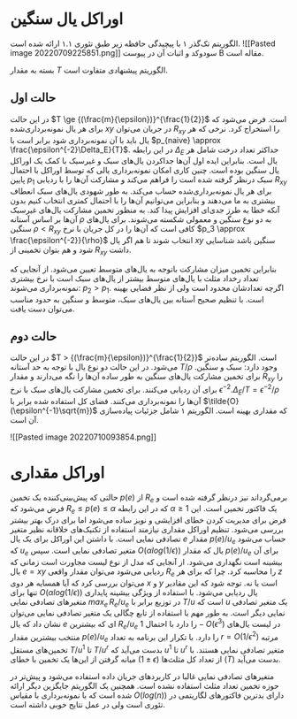# اوراکل یال سنگین
الگوریتم تک‌گذر ۱ با پیچیدگی حافظه زیر طبق تئوری ۱.۱ ارائه شده است.
![[Pasted image 20220709225851.png]]
سودوکد و اثبات آن در پیوست B‌ مقاله است.

بسته به مقدار $T$ الگوریتم پیشنهادی متفاوت است. 

## حالت اول
در این حالت $T \ge {(\frac{m}{\epsilon})}^{\frac{1}{2}}$ است.
فرض می‌شود که برای هر یال نمونه‌برداری‌شده $xy$ در جریان می‌توان $R_{xy}$ را استخراج کرد. نرخی که هر یال باید با آن نمونه‌برداری شود برابر است با $p_{naive} \approx \frac{\epsilon^{-2}\Delta_E}{T}$. در این رابطه $\Delta_E$ حداکثر تعداد درخت شامل هر یال است. بنابراین ایده اول آن‌ها جداکردن یال‌های سبک و غیرسبک با کمک یک اوراکل یال سنگین بوده است. چنین کاری امکان نمونه‌برداری یالی که توسط اوراکل با احتمال پایین $p_1$ سبک درنظر گرفته شده است را فراهم می‌کند و مشارکت آن‌ها را با ردیابی $R_{xy}$ برای هر یال نمونه‌برداری‌شده حساب می‌کند. به طور شهودی یال‌های سبک انعطاف بیشتری به ما می‌دهند و بنابراین می‌توانیم آن‌ها را با احتمال کمتری انتخاب کنیم بدون آنکه خطا به طرز جدی‌ای افزایش پیدا کند. به منظور تخمین مشارکت یال‌های غیرسبک آن‌ها بر اساس آستانه $\rho$ به دو نوع سنگین و معمولی شکسته می‌شوند. برای یال‌های سنگین $\rho < R_{xy}$ کافی است که آن‌ها را در کل جریان با نرخ $p_3 \approx \frac{\epsilon^{-2}}{\rho}$ انتخاب شوند تا هم اگر یال $xy$ سنگین باشد شناسایی شود و هم بتوان تخمینی از $R_{xy}$ داشت.

بنابراین تخمین میزان مشارکت باتوجه به یال‌های متوسط تعیین می‌شود. از آنجایی که تعداد رخداد مثلث با یال‌های متوسط بیشتر از یال‌های سبک است با نرخ بیشتری نمونه‌برداری می‌شوند: $p_2 > p_1$. اگرچه تعدادشان محدود است ولی از نظر فضایی بهینه است. با تنظیم صحیح آستانه بین یال‌های سبک، متوسط و سنگین به حدود مناسب می‌توان دست یافت.

## حالت دوم
در این حالت  $T > {(\frac{m}{\epsilon})}^{\frac{1}{2}}$ است.
الگوریتم ساده‌تر می‌شود. در این حالت دو نوع یال با توجه به حد آستانه $T/\rho$ وجود دارد: سبک و سنگین. برای تخمین مشارکت یال‌های سنگین به طور ساده آن‌ها را نگه می‌دارند و مقدار $R_{xy}$ را برای آن ردیابی می‌کنند. برای تخمین مشارکت یال‌های سبک با نرخ $\epsilon^{-2}.\Delta_E/T = \epsilon^{-2}/\rho$ آن‌ها را نمونه‌برداری می‌کنند. فضای کل استفاده شده برابر با $\tilde{O}(\epsilon^{-1}\sqrt{m})$ که مقداری بهینه است. الگوریتم ۱ شامل جزئیات پیاده‌سازی آن است.

![[Pasted image 20220710093854.png]]

# اوراکل مقداری
حالتی که پیش‌بینی‌کننده یک تخمین $p(e)$ از $R_e$ برمی‌گرداند نیز درنظر گرفته شده است و فرض می‌شود که $R_e \le p(e) \le \alpha$ که در این رابطه  $\alpha \ge 1$ یک فاکتور تخمین است. این فرض برای مدیریت کردن خطای افزایشی و نویز ساده می‌شود اما برای درک بهتر بیشتر بررسی می‌شود. تنظیم اوراکل مقداری نیازمند استفاده از تکنیک‌های خلاقانه نظیر متغیر تصادفی نمایی است. با داشتن این اوراکل برای یک یال $e$ مقدار $p(e)/u_e$ حساب می‌شود که $u_e$ متغیر تصادفی نمایی است. سپس $O(\alpha log(1/ \epsilon))$ یال که مقدار $p(e)/u_e$ برای آن بیشینه است نگهداری می‌شود. از آنجایی که مدل از نوع لیست مجاورت است زمانی که یال $e = xy$ ردیابی می‌شود می‌توان مقدار واقعی $R_e$ را محاسبه کرد. چرا که برای هر $z$ می‌توان بررسی کرد که آیا همسایه هر دوی $x$ و $y$ است یا نه. توجه شود که این مقادیر تنها برای $O(\alpha log(1/ \epsilon))$ یال ردیابی می‌شود. با استفاده از ویژگی بیشینه پایداری متغیرهای تصادفی نمایی $max_e\, R_e/u_e$ در توزیع برابر با $T/u$ است که $u$ یک متغیر تصادفی نمایی دیگر است.  به طور مهم با استفاده از تابع چگالی یک متغیر تصادفی نمایی می‌توان نشان داد که یال $e$ ای که بیشترین $R_e/u_e$ را دارد با احتمال $1-O(\epsilon^3)$ در لیست یال‌های منتخب بیشترین مقدار $p(e) / u_e$ را دارد. با تکرار این برنامه به تعداد $r = O(1/\epsilon^2)$ مرتبه تخمین‌های مستقل $T/u^1$ تا $T/u^r$ بدست می‌آید که $u^1$ تا $u^r$ متغیر تصادفی نمایی هستند. با میانه گرفتن از این‌ها یک تخمین با خطای $(1 \pm \epsilon)$ از تعداد کل مثلث‌ها ($T$) بدست می‌آید.

متغیرهای تصادفی نمایی غالبا در کاربردهای جریان داده استفاده می‌شود و پیش‌تر در حوزه تخمین تعداد مثلث استفاده نشده است. همچنین یک الگوریتم جایگزین دیگر ارائه شده است که با نمونه‌برداری با مقیاس $O(log(n))$ دارای بدترین فاکتورهای لگاریتمی در تئوری است ولی در عمل نتایج خوبی داشته است.